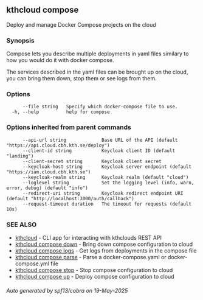 ## kthcloud compose

Deploy and manage Docker Compose projects on the cloud

### Synopsis


Compose lets you describe multiple deployments in yaml files similary to how you would do it with docker compose.

The services described in the yaml files can be brought up on the cloud, you can bring them down, stop them or see logs from them.

### Options

```
      --file string   Specify which docker-compose file to use.
  -h, --help          help for compose
```

### Options inherited from parent commands

```
      --api-url string             Base URL of the API (default "https://api.cloud.cbh.kth.se/deploy")
      --client-id string           Keycloak client ID (default "landing")
      --client-secret string       Keycloak client secret
      --keycloak-host string       Keycloak server endpoint (default "https://iam.cloud.cbh.kth.se")
      --keycloak-realm string      Keycloak realm (default "cloud")
      --loglevel string            Set the logging level (info, warn, error, debug) (default "info")
      --redirect-uri string        Keycloak redirect endpoint URI (default "http://localhost:3000/auth/callback")
      --request-timeout duration   The timeout for requests (default 10s)
```

### SEE ALSO

* [kthcloud](kthcloud.md)	 - CLI app for interacting with kthclouds REST API
* [kthcloud compose down](kthcloud_compose_down.md)	 - Bring down compose configuration to cloud
* [kthcloud compose logs](kthcloud_compose_logs.md)	 - Get logs from deployments in the compose file
* [kthcloud compose parse](kthcloud_compose_parse.md)	 - Parse a docker-compose.yaml or docker-compose.yml file
* [kthcloud compose stop](kthcloud_compose_stop.md)	 - Stop compose configuration to cloud
* [kthcloud compose up](kthcloud_compose_up.md)	 - Deploy compose configuration to cloud

###### Auto generated by spf13/cobra on 19-May-2025
